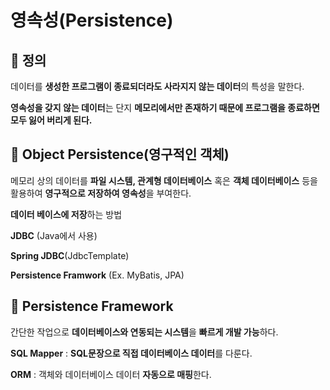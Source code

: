 # 영속성(Persistence)

## 📌 정의

데이터를 **생성한 프로그램이 종료되더라도 사라지지 않는 데이터**의 특성을 말한다.

**영속성을 갖지 않는 데이터**는 단지 **메모리에서만 존재하기 때문에 프로그램을 종료하면 모두 잃어 버리게 된다.** 

## 📄 Object Persistence(영구적인 객체)

메모리 상의 데이터를 **파일 시스템, 관계형 데이터베이스** 혹은 **객체 데이터베이스** 등을 활용하여 **영구적으로 저장하여 영속성**을 부여한다. 

**데이터 베이스에 저장**하는 방법

**JDBC** (Java에서 사용)

**Spring JDBC**(JdbcTemplate)

**Persistence Framwork** (Ex. MyBatis, JPA)

## 📄 Persistence Framework

간단한 작업으로 **데이터베이스와 연동되는 시스템**을 **빠르게 개발 가능**하다. 

**SQL Mapper** : **SQL문장으로 직접 데이터베이스 데이터**를 다룬다.

**ORM** : 객체와 데이터베이스 데이터 **자동으로 매핑**한다.
